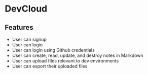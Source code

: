 # DevCloud

## Features
* User can signup
* User can login
* User can login using Github credentials
* User can create, read, update, and destroy notes in Markdown
* User can upload files relevant to dev environments
* User can export their uploaded files

